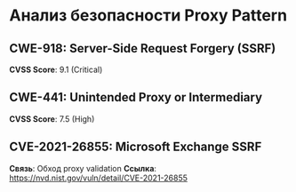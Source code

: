 # Анализ безопасности Proxy Pattern

## CWE-918: Server-Side Request Forgery (SSRF)
**CVSS Score**: 9.1 (Critical)

## CWE-441: Unintended Proxy or Intermediary
**CVSS Score**: 7.5 (High)

## CVE-2021-26855: Microsoft Exchange SSRF
**Связь**: Обход proxy validation
**Ссылка**: https://nvd.nist.gov/vuln/detail/CVE-2021-26855
